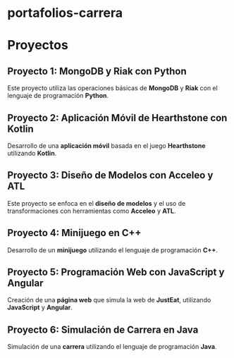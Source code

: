 # portafolios-carrera
# Proyectos

## Proyecto 1: MongoDB y Riak con Python
Este proyecto utiliza las operaciones básicas de **MongoDB** y **Riak** con el lenguaje de programación **Python**.

## Proyecto 2: Aplicación Móvil de Hearthstone con Kotlin
Desarrollo de una **aplicación móvil** basada en el juego **Hearthstone** utilizando **Kotlin**.

## Proyecto 3: Diseño de Modelos con Acceleo y ATL
Este proyecto se enfoca en el **diseño de modelos** y el uso de transformaciones con herramientas como **Acceleo** y **ATL**.

## Proyecto 4: Minijuego en C++
Desarrollo de un **minijuego** utilizando el lenguaje de programación **C++**.

## Proyecto 5: Programación Web con JavaScript y Angular
Creación de una **página web** que simula la web de **JustEat**, utilizando **JavaScript** y **Angular**.

## Proyecto 6: Simulación de Carrera en Java
Simulación de una **carrera** utilizando el lenguaje de programación **Java**.

